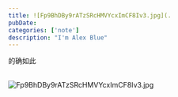 ```yaml
---
title: ![Fp9BhDBy9rATzSRcHMVYcxImCF8Iv3.jpg](.
pubDate: 
categories: ['note']
description: "I'm Alex Blue"
---
```


的确如此<br><br>

![Fp9BhDBy9rATzSRcHMVYcxImCF8Iv3.jpg](./attachments/bafkreihkgsman4qpuve4gdbu2ovyaz5skhl3ssmtpx6ao7xfzigyj5j444)